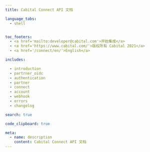 ```yaml
---
title: Cabital Connect API 文档

language_tabs:
  - shell


toc_footers:
  - <a href='mailto:developer@cabital.com'>开始集成</a>
  - <a href='https://www.cabital.com/'>版权所有 Cabital 2021</a>
  - <a href='/connect/en/'>English</a>

includes:

  - introduction
  - partrner_oidc
  - authentication
  - partner
  - connect
  - account
  - webhook
  - errors
  - changelog

search: true

code_clipboard: true

meta:
  - name: description
    content: Cabital Connect API 文档
---
```


